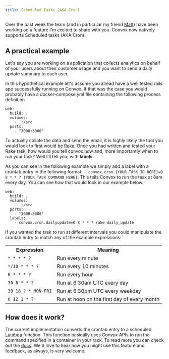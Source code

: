 ```yaml
---
title: Scheduled Tasks (AKA Cron)
---
```


Over the past week the team (and in particular my friend [Matt](https://twitter.com/mattmanning)) have been working on a feature I'm excited to share with you. Convox now natively supports Scheduled tasks (AKA Cron). 

## A practical example

Let's say you are working on a application that collects analytics on behalf of your users about their customer usage and you want to send a daily update summary to each user.

In this hypothetical example let's assume you alread have a well tested rails app successfully running on Convox. If that was the case you would probably have a docker-compose.yml file containing the following process definition

```
web:
  build: .
  volumes:
    - .:/src
  ports:
    - "3000:3000"
```

To actually collate the data and send the email, it is highly likely the tool you would look to first would be [Rake](https://github.com/ruby/rake). Once you had written and tested your Rake task, how would you tell convox how and, more importantly when to run your task? Well I'll tell you; with **labels**.

As you can see in the following example we simply add a label with a crontab entry in the following format: `- convox.cron.{YOUR TASK ID HERE}=0 8 * * ? {YOUR TASK COMMAND HERE}`. This tells Convox to run the task at 8am every day. You can see how that would look in our example below.

```
web:
  build: .
  volumes:
    - .:/src
  ports:
    - "3000:3000"
  labels:
    - convox.cron.dailyupdate=0 8 * * ? rake daily_update
```

If you wanted the task to run at different intervals you could manipulate the crontab entry to match any of the example expressions:`

<table>
  <tr>
    <th>Expression</th>
    <th>Meaning</th>
  </tr>
  <tr>
    <td><code>* * * * ?</code></td>
    <td>Run every minute</td>
  </tr>
  <tr>
    <td><code>*/10 * * * ?</code></td>
    <td>Run every 10 minutes</td>
  </tr>
  <tr>
    <td><code>0 * * * ?</code></td>
    <td>Run every hour</td>
  </tr>
  <tr>
    <td><code>30 6 * * ?</code></td>
    <td>Run at 6:30am UTC every day</td>
  </tr>
  <tr>
    <td><code>30 18 ? * MON-FRI</code></td>
    <td>Run at 6:30pm UTC every weekday</td>
  </tr>
  <tr>
    <td><code>0 12 1 * ?</code></td>
    <td>Run at noon on the first day of every month</td>
  </tr>
</table>

## How does it work?

The current implementation converts the crontab entry to a scheduled [Lambda](http://docs.aws.amazon.com/lambda/latest/dg/with-scheduled-events.html) function. This function basically uses Convox APIs to run the command specified in a container in your rack. To read more you can check out the [docs](/docs/scheduled-tasks/). We'd love to hear how you might use this feature and feedback, as always, is very welcome.
